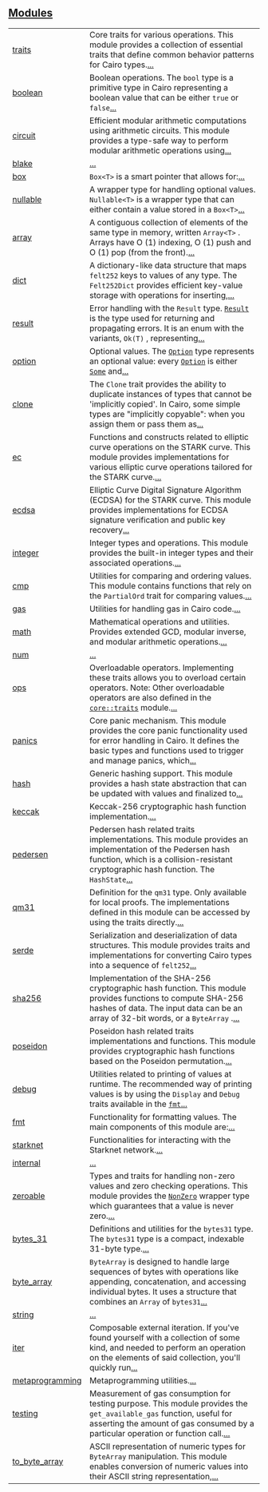 
[Modules](./core-modules.md)
 ---
| | |
|:---|:---|
| [traits](./core-traits.md) | Core traits for various operations. This module provides a collection of essential traits that define common behavior patterns for Cairo types.[...](./core-traits.md) |
| [boolean](./core-boolean.md) | Boolean operations. The `bool`  type is a primitive type in Cairo representing a boolean value that can be either `true`  or `false`[...](./core-boolean.md) |
| [circuit](./core-circuit.md) | Efficient modular arithmetic computations using arithmetic circuits. This module provides a type-safe way to perform modular arithmetic operations using[...](./core-circuit.md) |
| [blake](./core-blake.md) | [...](./core-blake.md) |
| [box](./core-box.md) | `Box<T>`  is a smart pointer that allows for:[...](./core-box.md) |
| [nullable](./core-nullable.md) | A wrapper type for handling optional values. `Nullable<T>`  is a wrapper type that can either contain a value stored in a `Box<T>`[...](./core-nullable.md) |
| [array](./core-array.md) | A contiguous collection of elements of the same type in memory, written `Array<T>` . Arrays have O (1) indexing, O (1) push and O (1) pop (from the front).[...](./core-array.md) |
| [dict](./core-dict.md) | A dictionary-like data structure that maps `felt252`  keys to values of any type. The `Felt252Dict`  provides efficient key-value storage with operations for inserting,[...](./core-dict.md) |
| [result](./core-result.md) | Error handling with the `Result`  type. [`Result`](./core-result-Result.md)  is the type used for returning and propagating errors. It is an enum with the variants, `Ok(T)` , representing[...](./core-result.md) |
| [option](./core-option.md) | Optional values. The [`Option`](./core-option-Option.md)  type represents an optional value: every [`Option`](./core-option-Option.md)  is either [`Some`](./core-option.md#some)  and[...](./core-option.md) |
| [clone](./core-clone.md) | The `Clone`  trait provides the ability to duplicate instances of types that cannot be 'implicitly copied'. In Cairo, some simple types are "implicitly copyable": when you assign them or pass them as[...](./core-clone.md) |
| [ec](./core-ec.md) | Functions and constructs related to elliptic curve operations on the STARK curve. This module provides implementations for various elliptic curve operations tailored for the STARK curve.[...](./core-ec.md) |
| [ecdsa](./core-ecdsa.md) | Elliptic Curve Digital Signature Algorithm (ECDSA) for the STARK curve. This module provides implementations for ECDSA signature verification and public key recovery[...](./core-ecdsa.md) |
| [integer](./core-integer.md) | Integer types and operations. This module provides the built-in integer types and their associated operations.[...](./core-integer.md) |
| [cmp](./core-cmp.md) | Utilities for comparing and ordering values. This module contains functions that rely on the `PartialOrd`  trait for comparing values.[...](./core-cmp.md) |
| [gas](./core-gas.md) | Utilities for handling gas in Cairo code.[...](./core-gas.md) |
| [math](./core-math.md) | Mathematical operations and utilities. Provides extended GCD, modular inverse, and modular arithmetic operations.[...](./core-math.md) |
| [num](./core-num.md) | [...](./core-num.md) |
| [ops](./core-ops.md) | Overloadable operators. Implementing these traits allows you to overload certain operators. Note: Other overloadable operators are also defined in the [`core::traits`](./core-traits.md)  module.[...](./core-ops.md) |
| [panics](./core-panics.md) | Core panic mechanism. This module provides the core panic functionality used for error handling in Cairo. It defines the basic types and functions used to trigger and manage panics, which[...](./core-panics.md) |
| [hash](./core-hash.md) | Generic hashing support. This module provides a hash state abstraction that can be updated with values and finalized to[...](./core-hash.md) |
| [keccak](./core-keccak.md) | Keccak-256 cryptographic hash function implementation.[...](./core-keccak.md) |
| [pedersen](./core-pedersen.md) | Pedersen hash related traits implementations. This module provides an implementation of the Pedersen hash function, which is a collision-resistant cryptographic hash function. The `HashState`[...](./core-pedersen.md) |
| [qm31](./core-qm31.md) | Definition for the `qm31`  type. Only available for local proofs. The implementations defined in this module can be accessed by using the traits directly.[...](./core-qm31.md) |
| [serde](./core-serde.md) | Serialization and deserialization of data structures. This module provides traits and implementations for converting Cairo types into a sequence of `felt252`[...](./core-serde.md) |
| [sha256](./core-sha256.md) | Implementation of the SHA-256 cryptographic hash function. This module provides functions to compute SHA-256 hashes of data. The input data can be an array of 32-bit words, or a `ByteArray` .[...](./core-sha256.md) |
| [poseidon](./core-poseidon.md) | Poseidon hash related traits implementations and functions. This module provides cryptographic hash functions based on the Poseidon permutation.[...](./core-poseidon.md) |
| [debug](./core-debug.md) | Utilities related to printing of values at runtime. The recommended way of printing values is by using the `Display`  and `Debug`  traits available in the [`fmt`](./core-fmt.md)[...](./core-debug.md) |
| [fmt](./core-fmt.md) | Functionality for formatting values. The main components of this module are:[...](./core-fmt.md) |
| [starknet](./core-starknet.md) | Functionalities for interacting with the Starknet network.[...](./core-starknet.md) |
| [internal](./core-internal.md) | [...](./core-internal.md) |
| [zeroable](./core-zeroable.md) | Types and traits for handling non-zero values and zero checking operations. This module provides the [`NonZero`](./core-zeroable-NonZero.md)  wrapper type which guarantees that a value is never zero.[...](./core-zeroable.md) |
| [bytes_31](./core-bytes_31.md) | Definitions and utilities for the `bytes31`  type. The `bytes31`  type is a compact, indexable 31-byte type.[...](./core-bytes_31.md) |
| [byte_array](./core-byte_array.md) | `ByteArray`  is designed to handle large sequences of bytes with operations like appending, concatenation, and accessing individual bytes. It uses a structure that combines an `Array`  of `bytes31`[...](./core-byte_array.md) |
| [string](./core-string.md) | [...](./core-string.md) |
| [iter](./core-iter.md) | Composable external iteration. If you've found yourself with a collection of some kind, and needed to perform an operation on the elements of said collection, you'll quickly run[...](./core-iter.md) |
| [metaprogramming](./core-metaprogramming.md) | Metaprogramming utilities.[...](./core-metaprogramming.md) |
| [testing](./core-testing.md) | Measurement of gas consumption for testing purpose. This module provides the `get_available_gas`  function, useful for asserting the amount of gas consumed by a particular operation or function call.[...](./core-testing.md) |
| [to_byte_array](./core-to_byte_array.md) | ASCII representation of numeric types for `ByteArray`  manipulation. This module enables conversion of numeric values into their ASCII string representation,[...](./core-to_byte_array.md) |
